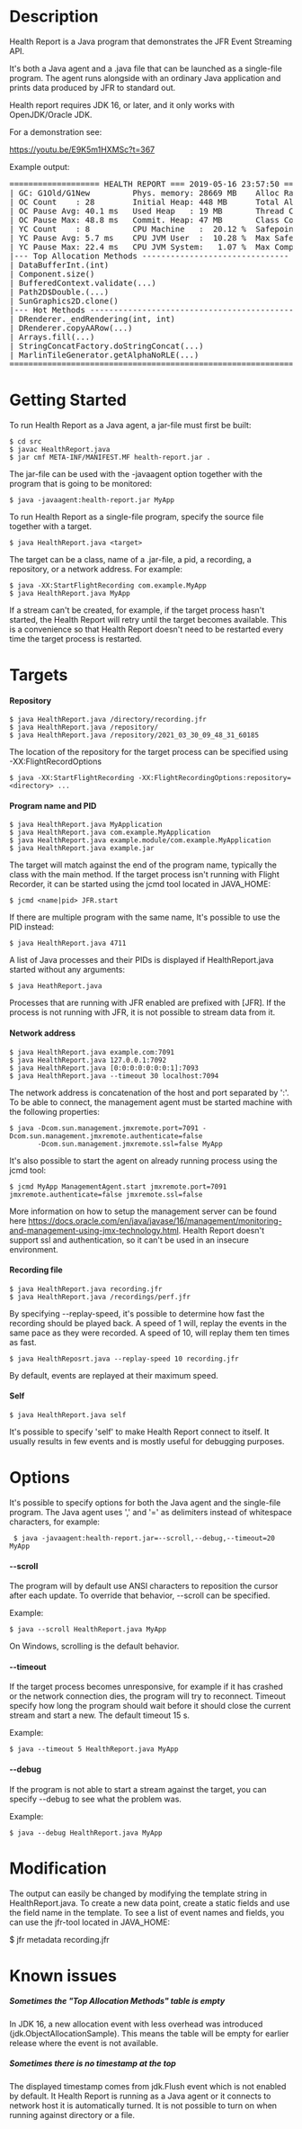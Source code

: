 # Description

Health Report is a Java program that demonstrates the JFR Event Streaming API.

It's both a Java agent and a .java file that can be launched as a single-file program. The agent runs alongside with an ordinary Java application and prints data produced by JFR to standard out. 

Health report requires JDK 16, or later, and it only works with OpenJDK/Oracle JDK.

For a demonstration see:

https://youtu.be/E9K5m1HXMSc?t=367

Example output:

<pre>
=================== HEALTH REPORT === 2019-05-16 23:57:50 ====================
| GC: G1Old/G1New         Phys. memory: 28669 MB    Alloc Rate: 8 MB/s       |
| OC Count    : 28        Initial Heap: 448 MB      Total Alloc: 190 MB      |
| OC Pause Avg: 40.1 ms   Used Heap   : 19 MB       Thread Count: 20.0       |
| OC Pause Max: 48.8 ms   Commit. Heap: 47 MB       Class Count : 3894.0     |
| YC Count    : 8         CPU Machine   :  20.12 %  Safepoints: 335          |
| YC Pause Avg: 5.7 ms    CPU JVM User  :  10.28 %  Max Safepoint: 46.4 ms   |
| YC Pause Max: 22.4 ms   CPU JVM System:   1.07 %  Max Comp. Time: 728.3 ms |
|--- Top Allocation Methods ------------------------------- -----------------|
| DataBufferInt.<init>(int)                                                11.27 % |
| Component.size()                                                    9.01 % |
| BufferedContext.validate(...)                                       6.21 % |
| Path2D$Double.<init>(...)                                                 5.87 % |
| SunGraphics2D.clone()                                               5.85 % |
|--- Hot Methods ------------------------------------------------------------|
| DRenderer._endRendering(int, int)                                  51.11 % |
| DRenderer.copyAARow(...)                                            6.67 % |
| Arrays.fill(...)                                                    4.44 % |
| StringConcatFactory.doStringConcat(...)                             2.22 % |
| MarlinTileGenerator.getAlphaNoRLE(...)                              2.22 % |
==============================================================================
</pre>

# Getting Started

To run Health Report as a Java agent, a jar-file must first be built:

    $ cd src
    $ javac HealthReport.java
    $ jar cmf META-INF/MANIFEST.MF health-report.jar .

The jar-file can be used with the -javaagent option together with the program that is going to be monitored:

    $ java -javaagent:health-report.jar MyApp

To run Health Report as a single-file program, specify the source file together with a target.
  
    $ java HealthReport.java <target>

The target can be a class, name of a .jar-file, a pid, a recording, a repository, or a network address. For example:

    $ java -XX:StartFlightRecording com.example.MyApp
    $ java HealthReport.java MyApp

If a stream can't be created, for example, if the target process hasn't started, the Health Report will retry until the target becomes available. This is a convenience so that Health Report doesn't need to be restarted every time the target process is restarted.





# Targets

#### Repository

    $ java HealthReport.java /directory/recording.jfr
    $ java HealthReport.java /repository/
    $ java HealthReport.java /repository/2021_03_30_09_48_31_60185

The location of the repository for the target process can be specified using -XX:FlightRecordOptions

    $ java -XX:StartFlightRecording -XX:FlightRecordingOptions:repository=<directory> ...

#### Program name and PID

    $ java HealthReport.java MyApplication
    $ java HealthReport.java com.example.MyApplication
    $ java HealthReport.java example.module/com.example.MyApplication
    $ java HealthReport.java example.jar

The target will match against the end of the program name, typically the class with the main method. If the target process isn't running with Flight Recorder, it can be started using the jcmd tool located in JAVA_HOME: 

    $ jcmd <name|pid> JFR.start 

If there are multiple program with the same name, It's possible to use the PID instead:

    $ java HealthReport.java 4711

A list of Java processes and their PIDs is displayed if HealthReport.java started without any arguments:

    $ java HeathReport.java

Processes that are running with JFR enabled are prefixed with [JFR]. If the process is not running with JFR, it is not possible to stream data from it.
 
#### Network address

    $ java HealthReport.java example.com:7091
    $ java HealthReport.java 127.0.0.1:7092
    $ java HealthReport.java [0:0:0:0:0:0:0:1]:7093
    $ java HealthReport.java --timeout 30 localhost:7094

The network address is concatenation of the host and port separated by ':'. To be able to connect, the management agent must be started machine with the following properties:


    $ java -Dcom.sun.management.jmxremote.port=7091 -Dcom.sun.management.jmxremote.authenticate=false
           -Dcom.sun.management.jmxremote.ssl=false MyApp 

It's also possible to start the agent on already running process using the jcmd tool:

    $ jcmd MyApp ManagementAgent.start jmxremote.port=7091 jmxremote.authenticate=false jmxremote.ssl=false

More information on how to setup the management server can be found here https://docs.oracle.com/en/java/javase/16/management/monitoring-and-management-using-jmx-technology.html. Health Report doesn't support ssl and authentication, so it can't be used in an insecure environment. 


#### Recording file

    $ java HealthReport.java recording.jfr
    $ java HealthReport.java /recordings/perf.jfr

By specifying --replay-speed, it's possible to determine how fast the recording should be played back. A speed of 1 will, replay the events in the same pace as they were recorded. A speed of 10, will replay them ten times as fast.

    $ java HealthReposrt.java --replay-speed 10 recording.jfr

By default, events are replayed at their maximum speed. 

#### Self

    $ java HealthReport.java self

It's possible to specify 'self' to make Health Report connect to itself. It usually results in few events and is mostly useful for debugging purposes.

# Options

It's possible to specify options for both the Java agent and the single-file program. The Java agent uses ',' and '=' as delimiters instead of whitespace characters, for example:

     $ java -javaagent:health-report.jar=--scroll,--debug,--timeout=20 MyApp

#### --scroll

The program will by default use ANSI characters to reposition the cursor after each update. To override that behavior, --scroll can be specified.

Example:

    $ java --scroll HealthReport.java MyApp

On Windows, scrolling is the default behavior.

#### --timeout <integer>

If the target process becomes unresponsive, for example if it has crashed or the network connection dies, the program will try to reconnect. Timeout specify how long the program should wait before it should close the current stream and start a new. The default timeout 15 s.

Example: 

    $ java --timeout 5 HealthReport.java MyApp

#### --debug

If the program is not able to start a stream against the target, you can specify --debug to see what the problem  was. 

Example:

    $ java --debug HealthReport.java MyApp

# Modification

The output can easily be changed by modifying the template string in HealthReport.java. To create a new data point, create a static fields and use the field name in the template. To see a list of event names and fields, you can use the jfr-tool located in JAVA_HOME:

   $ jfr metadata recording.jfr


# Known issues

##### Sometimes the "Top Allocation Methods" table is empty

In JDK 16, a new allocation event with less overhead was introduced (jdk.ObjectAllocationSample). This means the table will be empty for earlier release where the event is not available.

##### Sometimes there is no timestamp at the top

The displayed timestamp comes from jdk.Flush event which is not enabled by default. It Health Report is running as a Java agent or it connects to network host it is automatically turned. It is not possible to turn on when running against directory or a file. 